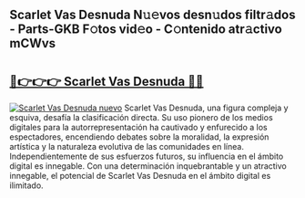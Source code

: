 ## Scarlet Vas Desnuda N𝚞𝚎vos desn𝚞dos filtr𝚊dos - Parts-GKB F𝚘tos vid𝚎o - C𝚘ntenido atr𝚊ctivo mCWvs

# <h2><a href="http://mb8701o.tromn.icu/?c=Scarlet+Vas+Desnuda">🔗👉👉👉 Scarlet Vas Desnuda 🔗🔗</a></h2>

[![Scarlet Vas Desnuda nuevo](https://i.imgur.com/pEAQMta.gif)](http://mb8701o.tromn.icu/?c=Scarlet+Vas+Desnuda)
Scarlet Vas Desnuda, una figura compleja y esquiva, desafía la clasificación directa. Su uso pionero de los medios digitales para la autorrepresentación ha cautivado y enfurecido a los espectadores, encendiendo debates sobre la moralidad, la expresión artística y la naturaleza evolutiva de las comunidades en línea. Independientemente de sus esfuerzos futuros, su influencia en el ámbito digital es innegable. Con una determinación inquebrantable y un atractivo innegable, el potencial de Scarlet Vas Desnuda en el ámbito digital es ilimitado.
